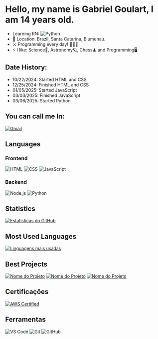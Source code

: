 # Hello, my name is Gabriel Goulart, I am 14 years old.

- Learning RN: ![Python](https://img.shields.io/badge/Python-3776AB?style=for-the-badge&logo=python&logoColor=white)
- 📌 Location: Brazil, Santa Catarina, Blumenau.
- ⚔ Programming every day! 👨🏻‍💻
- ⚡ I like: Science🔭, Astronomy🪐, Chess♟ and Programming🖥

## Date History:
- 10/22/2024: Started HTML and CSS 
- 12/25/2024: Finished HTML and CSS
- 01/05/2025: Started JavaScript
- 03/03/2025: Finished JavaScript
- 03/06/2025: Started Python

## You can call me In:
[![Gmail](https://img.shields.io/badge/Gmail-D14836?style=for-the-badge&logo=gmail&logoColor=white)](mailto:gabrielgoulartbnu@gmail.com)

## Languages
### Frontend
![HTML](https://img.shields.io/badge/HTML5-E34F26?style=for-the-badge&logo=html5&logoColor=white)
![CSS](https://img.shields.io/badge/CSS3-1572B6?style=for-the-badge&logo=css3&logoColor=white)
![JavaScript](https://img.shields.io/badge/JavaScript-F7DF1E?style=for-the-badge&logo=javascript&logoColor=black)

### Backend
![Node.js](https://img.shields.io/badge/Node.js-339933?style=for-the-badge&logo=node.js&logoColor=white)
![Python](https://img.shields.io/badge/Python-3776AB?style=for-the-badge&logo=python&logoColor=white)

## Statistics
[![Estatísticas do GitHub](https://github-readme-stats.vercel.app/api?username=Flame77ofc&show_icons=true&theme=radical)](https://github.com/anuraghazra/github-readme-stats)

## Most Used Languages
[![Linguagens mais usadas](https://github-readme-stats.vercel.app/api/top-langs/?username=Flame77ofc&layout=compact&theme=radical)](https://github.com/anuraghazra/github-readme-stats)

## Best Projects
[![Nome do Projeto](https://github-readme-stats.vercel.app/api/pin/?username=Flame77ofc&repo=Python)](https://github.com/Flame77ofc/Python)
[![Nome do Projeto](https://github-readme-stats.vercel.app/api/pin/?username=Flame77ofc&repo=JavaScript)](https://github.com/Flame77ofc/JavaScript)
[![Nome do Projeto](https://github-readme-stats.vercel.app/api/pin/?username=Flame77ofc&repo=html-css)](https://github.com/Flame77ofc/html-css)


## Certificações

[![AWS Certified](https://img.shields.io/badge/AWS_Certified-FF9900?style=for-the-badge&logo=amazon-aws&logoColor=white)](https://www.credly.com/badges/123456)


## Ferramentas

![VS Code](https://img.shields.io/badge/VS_Code-007ACC?style=for-the-badge&logo=visual-studio-code&logoColor=white)
![Git](https://img.shields.io/badge/Git-F05032?style=for-the-badge&logo=git&logoColor=white)
![GitHub](https://img.shields.io/badge/GitHub-181717?style=for-the-badge&logo=github&logoColor=white)
